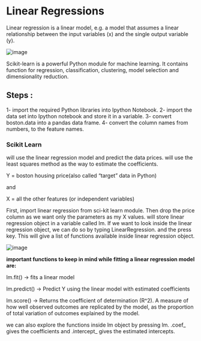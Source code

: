 # Linear Regressions
Linear regression is a linear model, e.g. a model that assumes a linear relationship between the input variables (x) and the single output variable (y).

![image](https://user-images.githubusercontent.com/97660877/161411190-505b4bd4-0afe-4ec8-b8ea-2b4f0b4485e5.png)

Scikit-learn is a powerful Python module for machine learning. 
It contains function for regression, classification, clustering, model selection and dimensionality reduction.
## Steps :
1- import the required Python libraries into Ipython Notebook.
2- import the  data set into Ipython notebook and store it in a variable.
3- convert boston.data into a pandas data frame.
4- convert the  column names from  numbers, to the feature names.

### Scikit Learn
will use the linear regression model and predict  the data prices. 
will use the least squares method as the way to estimate the coefficients.

Y = boston housing price(also called “target” data in Python)

and

X = all the other features (or independent variables)

First, import linear regression from sci-kit learn module. 
Then drop the price column as we want only the parameters as my X values. 
will  store linear regression object in a variable called lm.
If we want to look inside the linear regression object, we can do so by typing LinearRegression. 
and the press <tab> key. This will give a list of functions available inside linear regression object.
  
  ![image](https://user-images.githubusercontent.com/97660877/161411839-19155dcc-b3cf-484a-bc59-a45cc7db3f66.png)

**important functions to keep in mind while fitting a linear regression model are:**

lm.fit() -> fits a linear model

lm.predict() -> Predict Y using the linear model with estimated coefficients

lm.score() -> Returns the coefficient of determination (R^2). A measure of how well observed outcomes are replicated by the model, 
  as the proportion of total variation of outcomes explained by the model.

we can also explore the functions inside lm object by pressing lm.<tab>
 .coef_ gives the coefficients and .intercept_ gives the estimated intercepts.


  
